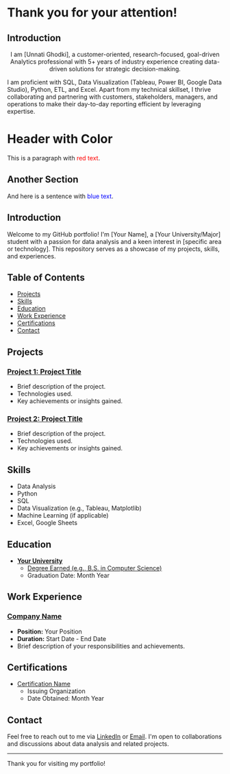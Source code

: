 # Thank you for your attention!

## Introduction

<center>
I am [Unnati Ghodki], a customer-oriented, research-focused, goal-driven Analytics professional with 5+ years of industry experience creating data-driven solutions for strategic decision-making.
</center>


I am proficient with SQL, Data Visualization (Tableau, Power BI, Google Data Studio), Python, ETL, and Excel. Apart from my technical skillset, I thrive collaborating and partnering with customers, stakeholders, managers, and operations to make their day-to-day reporting efficient by leveraging expertise.

# Header with Color
This is a paragraph with <font color="red">red text</font>.

## Another Section
And here is a sentence with <font color="blue">blue text</font>.

## Introduction

Welcome to my GitHub portfolio! I'm [Your Name], a [Your University/Major] student with a passion for data analysis and a keen interest in [specific area or technology]. This repository serves as a showcase of my projects, skills, and experiences.

## Table of Contents

- [Projects](#projects)
- [Skills](#skills)
- [Education](#education)
- [Work Experience](#work-experience)
- [Certifications](#certifications)
- [Contact](#contact)

## Projects

### [Project 1: Project Title](link-to-project-1)
- Brief description of the project.
- Technologies used.
- Key achievements or insights gained.

### [Project 2: Project Title](link-to-project-2)
- Brief description of the project.
- Technologies used.
- Key achievements or insights gained.

<!-- Add more projects as needed -->

## Skills

- Data Analysis
- Python
- SQL
- Data Visualization (e.g., Tableau, Matplotlib)
- Machine Learning (if applicable)
- Excel, Google Sheets

## Education

- **[Your University](university-link)**
  - [Degree Earned (e.g., B.S. in Computer Science)](degree-link)
  - Graduation Date: Month Year

## Work Experience

### [Company Name](company-link)
- **Position:** Your Position
- **Duration:** Start Date - End Date
- Brief description of your responsibilities and achievements.

<!-- Add more work experiences as needed -->

## Certifications

- [Certification Name](certification-link)
  - Issuing Organization
  - Date Obtained: Month Year

<!-- Add more certifications as needed -->

## Contact

Feel free to reach out to me via [LinkedIn](linkedin-profile) or [Email](mailto:your.email@example.com). I'm open to collaborations and discussions about data analysis and related projects.

---

Thank you for visiting my portfolio!
